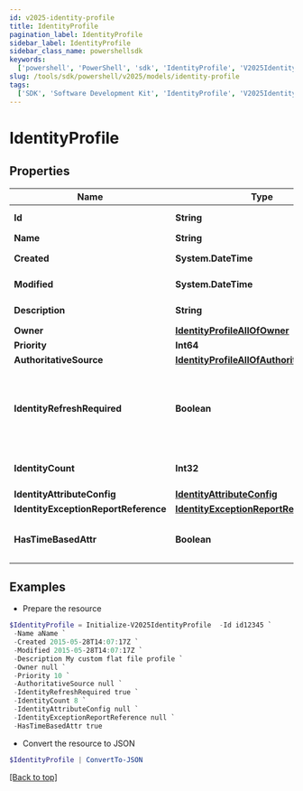 ```yaml
---
id: v2025-identity-profile
title: IdentityProfile
pagination_label: IdentityProfile
sidebar_label: IdentityProfile
sidebar_class_name: powershellsdk
keywords:
  ['powershell', 'PowerShell', 'sdk', 'IdentityProfile', 'V2025IdentityProfile']
slug: /tools/sdk/powershell/v2025/models/identity-profile
tags:
  ['SDK', 'Software Development Kit', 'IdentityProfile', 'V2025IdentityProfile']
---
```


# IdentityProfile

## Properties

| Name | Type | Description | Notes |
| --- | --- | --- | --- |
| **Id** | **String** | System-generated unique ID of the Object | [optional] [readonly] |
| **Name** | **String** | Name of the Object | [required] |
| **Created** | **System.DateTime** | Creation date of the Object | [optional] [readonly] |
| **Modified** | **System.DateTime** | Last modification date of the Object | [optional] [readonly] |
| **Description** | **String** | Identity profile's description. | [optional] |
| **Owner** | [**IdentityProfileAllOfOwner**](identity-profile-all-of-owner) |  | [optional] |
| **Priority** | **Int64** | Identity profile's priority. | [optional] |
| **AuthoritativeSource** | [**IdentityProfileAllOfAuthoritativeSource**](identity-profile-all-of-authoritative-source) |  | [required] |
| **IdentityRefreshRequired** | **Boolean** | Set this value to 'True' if an identity refresh is necessary. You would typically want to trigger an identity refresh when a change has been made on the source. | [optional] [default to $false] |
| **IdentityCount** | **Int32** | Number of identities belonging to the identity profile. | [optional] |
| **IdentityAttributeConfig** | [**IdentityAttributeConfig**](identity-attribute-config) |  | [optional] |
| **IdentityExceptionReportReference** | [**IdentityExceptionReportReference**](identity-exception-report-reference) |  | [optional] |
| **HasTimeBasedAttr** | **Boolean** | Indicates the value of `requiresPeriodicRefresh` attribute for the identity profile. | [optional] [default to $false] |

## Examples

- Prepare the resource

```powershell
$IdentityProfile = Initialize-V2025IdentityProfile  -Id id12345 `
 -Name aName `
 -Created 2015-05-28T14:07:17Z `
 -Modified 2015-05-28T14:07:17Z `
 -Description My custom flat file profile `
 -Owner null `
 -Priority 10 `
 -AuthoritativeSource null `
 -IdentityRefreshRequired true `
 -IdentityCount 8 `
 -IdentityAttributeConfig null `
 -IdentityExceptionReportReference null `
 -HasTimeBasedAttr true
```

- Convert the resource to JSON

```powershell
$IdentityProfile | ConvertTo-JSON
```

[[Back to top]](#)
